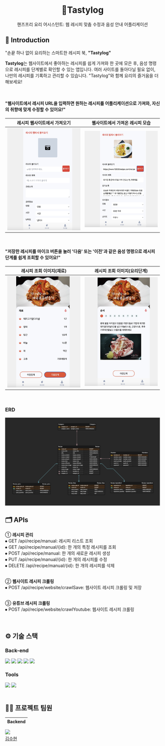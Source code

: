 <div align="center">

# 📕Tastylog
핸즈프리 요리 어시스턴트: 웹 레시피 맞춤 수정과 음성 안내 어플리케이션

</div> 


## 📝 Introduction
"손끝 하나 없이 요리하는 스마트한 레시피 북, **"Tastylog"**

**Tastylog**는 웹사이트에서 좋아하는 레시피를 쉽게 가져와 한 곳에 모은 후, 음성 명령으로 레시피를 단계별로 확인할 수 있는 앱입니다. 여러 사이트를 돌아다닐 필요 없이, 나만의 레시피를 기록하고 관리할 수 있습니다. "Tastylog"와 함께 요리의 즐거움을 더해보세요!


<br />


#### "웹사이트에서 레시피 URL을 입력하면 원하는 레시피를 어플리케이션으로 가져와, 자신의 취향에 맞게 수정할 수 있어요!"
|레시피 웹사이트에서 가져오기|웹사이트에서 가져온 레시피 모습|
|:---:|:---:|
|<img src="https://github.com/higromit/tastylog/blob/main/assets/recipe_input%20UI.jpeg" width="400"/>|<img src="https://github.com/higromit/tastylog/blob/main/assets/recipe_inputUI2.jpeg" width="400"/>|

<br />


#### "저장한 레시피를 마이크 버튼을 눌러 '다음' 또는 '이전'과 같은 음성 명령으로 레시피 단계를 쉽게 조회할 수 있어요!"
|레시피 조회 이미지(재료)|레시피 조회 이미지(요리단계)|
|:---:|:---:|
|<img src="https://github.com/higromit/tastylog/blob/main/assets/recipe_searchUI.jpeg" width="400"/>|<img src="https://github.com/higromit/tastylog/blob/main/assets/recipe_searchUI2.jpeg" width="400"/>|



<br />


### ERD
<img src="https://github.com/higromit/tastylog/blob/main/assets/tastylog_ERD.png">


<br />


## 🗂️ APIs


➀ **레시피 관리**
  <br />
 	⦁ GET 	     /api/recipe/manual: 레시피 리스트 조회 
  <br />
	⦁ GET      /api/recipe/manual/{id}: 한 개의 특정 레시피를 조회
  <br />
	⦁ POST    /api/recipe/manual: 한 개의 새로운 레시피 생성
  <br />
	⦁ PUT     /api/recipe/manual/{id}: 한 개의 레시피를 수정
  <br />
	⦁ DELETE /api/recipe/manual/{id}: 한 개의 레시피를 삭제<br /><br />



    
 
➁ **웹사이트 레시피 크롤링**<br />
	⦁ POST  /api/recipe/website/crawlSave: 웹사이트 레시피 크롤링 및 저장<br /><br />


➂ **유튜브 레시피 크롤링**<br />
	⦁ POST /api/recipe/website/crawlYoutube: 웹사이트 레시피 크롤링 


<br />

## ⚙ 기술 스택
### Back-end
<div>
    <img src="https://github.com/yewon-Noh/readme-template/blob/main/skills/Java.png?raw=true" width="80">
    <img src="https://github.com/yewon-Noh/readme-template/blob/main/skills/SpringBoot.png?raw=true" width="80">
    <img src="https://github.com/yewon-Noh/readme-template/blob/main/skills/SpringSecurity.png?raw=true" width="80">
    <img src="https://github.com/yewon-Noh/readme-template/blob/main/skills/SpringDataJPA.png?raw=true" width="80">
    <img src="https://github.com/yewon-Noh/readme-template/blob/main/skills/Mysql.png?raw=true" width="80">
</div>

### Tools
<div>
    <img src="https://github.com/yewon-Noh/readme-template/blob/main/skills/Github.png?raw=true" width="80">
    <img src="https://github.com/yewon-Noh/readme-template/blob/main/skills/Notion.png?raw=true" width="80">
</div>





<br />

## 💁‍♂️ 프로젝트 팀원
|Backend|
|:---:|
<a href="https://github.com/higromit"><img src="https://avatars.githubusercontent.com/u/146078058?v=4" width="100px"><br>김수현</a>
